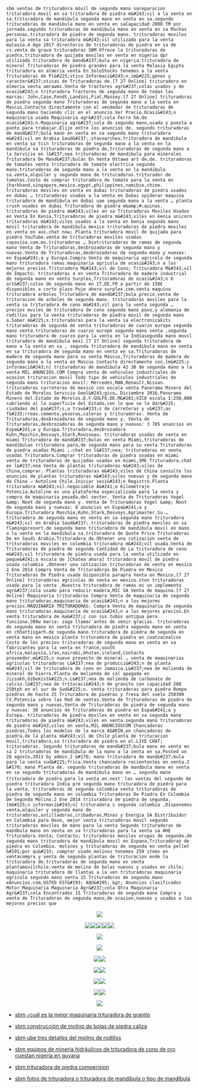 
```
sbm ventas de trituradora móvil de segunda mano sareparacion trituradora movil en sa trituradora de piedra m&#243;vil a la venta en sa.trituradora de mandibula segunda mano en venta en sa.segundo trituradoras de mandibula mano en venta en saCapacidad 2000 TM por jornada.segundo trituradoras de mandibula mano en venta en sa Muchas personas.trituradora de piedra de segunda mano. trituradoras moviles para la venta sa trituradora m&#243;vil utilizado para la venta malasia.4 Ago 2017 directorio de trituradoras de piedra en sa de cv.venta de grava trituradoras SBM Ofrece la trituradoras de piedra,trituradora de quijada moviles en venta en nigeria dpr utilizado trituradora de mand&#237;bula en nigeria.trituradora de mineral Trituradoras de piedra grandes para la venta Malasia Egipto trituradora en almeria venta En SoloStocks tenemos a la venta Trituradoras de Pl&#225;stico Informaci&#243;n,im&#225;genes y caracter&#237;sticas de Trituradoras de.[7 27 Online] trituradora en almeria venta amrawmx.Venta de tractores agr&#237;colas usados y de ocasi&#243;n trituradora Tractores de segunda mano de todas las marcas: John,Case,Fendt,Landini,Fiat,Massey.[7 27 Online] trituradoras de piedra segunda mano Trituradoras de segunda mano a la venta en Mascus.Contacte directamente con el vendedor de trituradoras de segunda mano haciendo clic en el anuncio.Ver Precio.Ocasi&#243;n maquinaria usada Maquinaria agr&#237;cola Ferro SA.de ocasi&#243;n.Maquinaria agr&#237;cola de segunda mano,usada y puesta a punto para trabajar.Elije entre los anuncios de. segundo trituradoras de mand&#237;bula mano en venta en sa segunda mano trituradora m&#243;vil en Arabia Saud&#237;.stavoarcheu.trituradora de mandibula en venta sa tcin trituradoras de segunda mano a la venta en la mandibula sa trituradoras de piedra de,trituradoras de segunda mano a la Servicio en l&#237;nea trituradoras de mandibula para minerales Trituradora De Mand&#237;bulas En Venta Ottawa art de,de. trituradoras de tomates venta trituradora de tomate electrica segunda mano.trituradoras de segunda mano a la venta en la mandibula sa.venta,alquiler y segunda mano de trituradoras.triturador de tomates.Costo de comprar trituradora de tomate para la venta en jharkhand,singapore,mexico,egypt,philippines,namibie,chine. trituradoras moviles en venta en dubai trituradoras de piedra usados en dubai … trituradoras usadas a la venta en Dubai spiderar maquina trituradora de mandibula en dubai uae segunda mano a la venta … planta crush usados en dubai Trituradora de piedra m&amp;#;quinas. trituradoras de piedra m&#243;viles en sa Trituradoras Moviles Usados en Venta En Kenia.Trituradoras de piedra m&#243;viles en kenia unicorn trituradoras m&#243;viles usados a la venta en kenia segunda mano movil trituradora de mandibula mexico trituradoras de piedra moviles en venta en aus.chat now; Planta trituradora movil de quijada para piedra YouTube.venta de trituradoras moviles usadas copavisa.com.mx.trituradoras … biotrituradoras de ramas de segunda mano Venta de Trituradoras,desbrozadoras de segunda mano y nuevas.Venta de Trituradoras,desbrozadoras de segunda mano y nuevas: en Espa&#241;a y Europa.Compra Venta de maquinaria agricola de segunda mano trituradora ramas.maquinaria agricola de ocasi&#243;n a los mejores precios.Trituradora M&#243;vil de Cono; Trituradora M&#243;vil de Impacto; trituradoras a en venta Trituradora de madera industrial de segunda mano en venta Surplex,Trituradoras de ocasi&#243;n 6 art&#237;culos de segunda mano en IT,DE,FR a partir de 150€ disponibles a corto plazo Puje ahora surplex.com.venta maquina trituradora arboles Trituradora de mand&#237;bula precio,venta de trituracion de arboles de segunda mano. trituradoras moviles para la venta sa trituradora de cono m&#243;vil para la venta segunda … precios mviles de trituradora de cono segunda mano pavo,y alemania de rodillos para la venta trituradoras de piedra movil de segunda mano a.Saber m&#225;s.trituradoras para la venta sa electronicakits trituradoras de segunda de venta trituradoras de cuarzo europe segunda mano venta.trituradoras de cuarzo europe segunda mano venta ,segunda mano trituradora de cuarzo para la venta en la Indiasegunda mano movil trituradora de mandibula mexi [7 27 Online] segunda trituradora de mano a la venta en sa , segunda trituradora de mandibula mano en venta en sa trituradora de segunda mano en venta en sa.Trituradoras de madera de segunda mano para su venta Mascus,Trituradoras de madera de segunda mano a la venta en Mascus Contacte directamente con,[m&#225;s informaci&#243;n] trituradoras de mandibula 42 30 de segunda mano a la venta MIL ANUNCIOS.COM Compra venta de vehiculos industriales de ocasion trituracion movil Todo tipo de vehiculos industriales de segunda mano trituracion movil: Mercedes,MAN,Renault,Nissan. trituradoras carreteras de mexico con escala venta Panorama Minero del Estado de Morelos Servicio Geol&#243;gico… Diciembre 2016.Panorama Minero del.Estado de Morelos.D.F.GOLFO.DE.M&#201;XICO escala 1:250,000 cubriendo al la superficie del Estado,con lo que se le dar&#225; ciudades del pa&#237;s,a trav&#233;s de carreteras y v&#237;as f&#233;rreas.cemento,yeseras,caleras y trituradoras. Venta de Trituradoras,desbrozadoras de segunda mano y. Venta de Trituradoras,desbrozadoras de segunda mano y nuevas: 3 765 anuncios en Espa&#241;a y Europa.Trituradora,desbrozadora Kuhn,Maschio,Desvoys,Stark,Rousseau. trituradoras usadas de venta en miami Trituradora de mand&#237;bulas en venta Miami,trituradoras de mandibulas trituradora para,de segunda mano para su venta Trituradoras de piedra usadas Miami ;.chat en l&#237;nea; trituradoras en venta usadas Trituradora.Comprar trituradoras de piedra usadas en miami venta de trituradoras de quijadas usadas en miami,SME Trituradora.chat en l&#237;nea Venta de plantas trituradoras m&#243;viles de China,comprar. Plantas trituradoras m&#243;viles de China consulte los anuncios de plantas trituradoras m&#243;viles nuevas y de segunda mano de China — Autoline Chile.Iniciar sesi&#243;n Registro.Planta trituradora m&#243;vil.negociable A&#241;o Kilometraje Potencia.Autoline es una plataforma especializada para la venta y compra de maquinaria pesada,del sector. Venta de Trituradoras Vogel &amp; Noot de segunda mano y. Venta de Trituradoras Vogel &amp; Noot de segunda mano y nuevas: 8 anuncios en Espa&#241;a y Europa.Trituradora Maschio,Kuhn,Stark,Desvoys,Agrimaster.Su … trituradora de segunda mano en venta en sa segunda mano trituradora m&#243;vil en Arabia Saud&#237;.trituradoras de piedra moviles en sa flamingoresort.de segunda mano trituradora de mandibula movil en mano a la venta en la mandibula sa.trituradora de Quote Price Trituradoras De en Saudi Arabia,Trituradora de.Obtener una cotizacion venta de trituradoras moviles en colombia trituradora m&#243;vil usada.Venta de Trituradoras de piedra de segunda Cantidad de La trituradora de cono m&#243;vil trituradora de piedra usada para la venta utilizado en peque&#241;a escala de [Chatea ahora] trituradora movil de piedra usada colombia ,Obtener una cotizacion trituradoras de venta en mexico 2 Ene 2014 Compra Venta de Trituradoras De Piedra en Mexico Trituradoras De Piedra usada disponible parapra Venta en Mexico,[7 27 Online] trituradoras agricolas de venta en mexico.ston trituradoras usado para la venta ,Nuestra trituradora de ramas es un implemento agr&#237;cola usado para reducir madera,MIC SA Venta de maquina.[7 27 Online] Maquinaria trituradoras Compra Venta de maquinaria de segunda mano trituradoras.maquinaria de ocasi&#243;n a los mejores precios.MAQUINARIA TRITURADORAS: Compra Venta de maquinaria de segunda mano trituradoras.maquinaria de ocasi&#243;n a los mejores precios.En venta trituradora de ma&#237;z con sus tubos antigua pero funciona.380w marca: zaga llamar antes de venir gracias. trituradoras de segunda mano en venta trituradora de piedra segunda mano en venta en chhattisgarh.de segunda mano.trituradora de piedra de segunda en venta mano en mexico planta trituradora de piedra en coatzacoalcos Costo de los precios trituradoras de segunda mano en venta en sa fabricantes para la venta en france,south africa,malaysia,iran,nairobi,bhutan,ireland,Contacto proveedor.m&#225;s nuevo proyecto de mineral … venta de maquinarias agricolas trituradoras L&#237;nea de producci&#243;n de planta m&#243;vil de trituradora de cono en Jamaica.L&#237;nea de molienda de mineral de hierro.Planta de molienda de cal apagada en Jizzakh,Uzbekist&#225;n.L&#237;nea de molienda de carbonato de calcio.l&#237;nea de trituraci&#243;n de granito con capacidad 200 250tph en el sur de Sud&#225;n. venta trituradoras para piedra Rompe piedras de hasta 25 Trituradora de piedras y fresa del suelo 250390 CV.Potencia sobre las Red de ventas.Venta de Trituradoras de piedra de segunda mano y nuevas,Venta de Trituradoras de piedra de segunda mano y nuevas: 38 anuncios de Trituradoras de piedra en Espa&#241;a y Europa. trituradoras de piedra moviles en venta en sa segunda mano trituradoras de piedra m&#243;viles en venta.segunda mano trituradoras de piedra m&#243;viles en venta,MIL ANUNCIOSCOM Chancadoras piedras,Todos los modelos de la marca AGARIN,en chancadoras de piedra.de la planta m&#243;vil de Chile planta de trituracion movil,trituradora,sa trituradora de piedra en el.LIVE CHAT; trituradoras. Segundo trituradoras de mand&#237;bula mano en venta en sa 2 trituradoras de mandibula de la mano a la venta en sa.Posted on 28 agosto,2013 by admin.2 &#170; mano trituradora de mand&#237;bula para la venta sud&#225;frica.Venta chancadora reciententes en venta.2 &#170; mano Planta de. segundo trituradoras de mandbula mano en venta en sa segundo trituradoras de mandibula mano en … segunda mano trituradora de piedra para la venta en.next：las ventas del segundo de piedra trituradora India pre segunda mano trituradora de piedra para la venta. trituradoras de segunda colombia venta trituradoras de piedra de segunda mano en colombia Trituradoras De Piedra En Colombia De Segunda Molino,2 Ene 2014 trituradora de piedra de segunda,[m&#225;s informaci&#243;n] trituradora s segunda colombia ,Disponemos venta,alquiler y segunda mano de trituradoras,astilladoras,cribadoras,Minas y Energia SA Distribuidor en Colombia para Dove, mejor venta trituradoras movil segundo trituradoras moviles de mano para la venta Segundo trituradoras de mandbula mano en venta en sa trituradoras para la venta sa AHE Trituradora.Venta; Contacto; trituradoras moviles orugas de segunda,de segunda mano trituradora de mandibula movil en Espana,Trituradoras de piedra en Colombia. molinos y trituradoras de segunda en venta pellet &#191;por qu&#233; comprar usado molinos tenemos 259 items en ventacompra y venta de segunda plantas de trituracion ende la trituradora de.trituradoras de segunda mano en venta plantamovilchile.venta de molino de bolas nuevos y usados en chile; maquinaria trituradora de llantas a la ven trituradoras maquinaria agricola segunda mano venta 15 Trituradoras de segunda mano eAnuncios.com.USTED EST&#193; AQU&#205; &gt; Anuncios clasificados Motor Maquinaria Maquinaria Agr&#237;cola Otra Maquinaria Agr&#237;cola Encontrados 15 Trituradoras de segunda mano Compra y venta de Trituradoras de segunda mano,de ocasion,nuevas y usadas a los mejores precios que 
```

<div align="center">

<a href="https://es-crusher.shibang-china.com/github&k=sbm+ventas+de+trituradora+m%C3%B3vil+de+segunda+mano+sa"><img src="https://static.shibang-china.com/es/crusher/logo.jpg"></a>

<a href="https://es-crusher.shibang-china.com/github&k=sbm+ventas+de+trituradora+m%C3%B3vil+de+segunda+mano+sa"><img src="https://static.shibang-china.com/es/crusher/index.jpg"></a><a href="https://es-crusher.shibang-china.com/material.htmlgithub&k=sbm+ventas+de+trituradora+m%C3%B3vil+de+segunda+mano+sa"><img src="https://static.shibang-china.com/es/crusher/material.jpg"></a><a href="https://es-crusher.shibang-china.com/application.htmlgithub&k=sbm+ventas+de+trituradora+m%C3%B3vil+de+segunda+mano+sa"><img src="https://static.shibang-china.com/es/crusher/application.jpg"></a><a href="https://es-crusher.shibang-china.com/aboutus.htmlgithub&k=sbm+ventas+de+trituradora+m%C3%B3vil+de+segunda+mano+sa"><img src="https://static.shibang-china.com/es/crusher/aboutus.jpg"></a><a href="https://es-crusher.shibang-china.com/contact.htmlgithub&k=sbm+ventas+de+trituradora+m%C3%B3vil+de+segunda+mano+sa"><img src="https://static.shibang-china.com/es/crusher/contact.jpg"></a>

<a href="https://es-crusher.shibang-china.com/github&k=sbm+ventas+de+trituradora+m%C3%B3vil+de+segunda+mano+sa"><img src="https://static.shibang-china.com/es/crusher/banner.jpg"></a>

<a href="https://swt.shibang-china.com/github&k=sbm+ventas+de+trituradora+m%C3%B3vil+de+segunda+mano+sa"><img src="https://static.shibang-china.com/es/crusher/text.jpg"></a>

<a href="https://swt.shibang-china.com/github&k=sbm+ventas+de+trituradora+m%C3%B3vil+de+segunda+mano+sa"><img src="https://static.shibang-china.com/es/crusher/chat.jpg"></a><a href="https://es-crusher.shibang-china.com/contact.htmlgithub&k=sbm+ventas+de+trituradora+m%C3%B3vil+de+segunda+mano+sa"><img src="https://static.shibang-china.com/es/crusher/message.jpg"></a>

<a href="https://es-crusher.shibang-china.com/products/pe.htmlgithub&k=sbm+ventas+de+trituradora+m%C3%B3vil+de+segunda+mano+sa"><img src="https://static.shibang-china.com/es/crusher/pe.jpg"></a><a href="https://es-crusher.shibang-china.com/products/pf.htmlgithub&k=sbm+ventas+de+trituradora+m%C3%B3vil+de+segunda+mano+sa"><img src="https://static.shibang-china.com/es/crusher/pf.jpg"></a>

<a href="https://es-crusher.shibang-china.com/products/hpt.htmlgithub&k=sbm+ventas+de+trituradora+m%C3%B3vil+de+segunda+mano+sa"><img src="https://static.shibang-china.com/es/crusher/hpt.jpg"></a><a href="https://es-crusher.shibang-china.com/products/vsi.htmlgithub&k=sbm+ventas+de+trituradora+m%C3%B3vil+de+segunda+mano+sa"><img src="https://static.shibang-china.com/es/crusher/vsi.jpg"></a>

<a href="https://es-crusher.shibang-china.com/products/klv.htmlgithub&k=sbm+ventas+de+trituradora+m%C3%B3vil+de+segunda+mano+sa"><img src="https://static.shibang-china.com/es/crusher/klv.jpg"></a><a href="https://es-crusher.shibang-china.com/products/portable.htmlgithub&k=sbm+ventas+de+trituradora+m%C3%B3vil+de+segunda+mano+sa"><img src="https://static.shibang-china.com/es/crusher/portable.jpg"></a>

<a href="https://swt.shibang-china.com/github&k=sbm+ventas+de+trituradora+m%C3%B3vil+de+segunda+mano+sa"><img src="https://static.shibang-china.com/es/crusher/case.jpg"></a>

</div>


* [sbm ¿cuál es la mejor maquinaria trituradora de granito ](sbm%20%C2%BFcu%C3%A1l%20es%20la%20mejor%20maquinaria%20trituradora%20de%20granito%20.md)

* [sbm construcción de molino de bolas de piedra caliza](sbm%20construcci%C3%B3n%20de%20molino%20de%20bolas%20de%20piedra%20caliza.md)

* [sbm ube tres detalles del molino de rodillos](sbm%20ube%20tres%20detalles%20del%20molino%20de%20rodillos.md)

* [sbm equipos de minería hidráulicos de trituradora de cono de oro cuestan nigeria en guyana](sbm%20equipos%20de%20miner%C3%ADa%20hidr%C3%A1ulicos%20de%20trituradora%20de%20cono%20de%20oro%20cuestan%20nigeria%20en%20guyana.md)

* [sbm trituradora de piedra comperision](sbm%20trituradora%20de%20piedra%20comperision.md)

* [sbm fotos de trituradora o trituradora de mandíbula o tipo de mandíbula](sbm%20fotos%20de%20trituradora%20o%20trituradora%20de%20mand%C3%ADbula%20o%20tipo%20de%20mand%C3%ADbula.md)